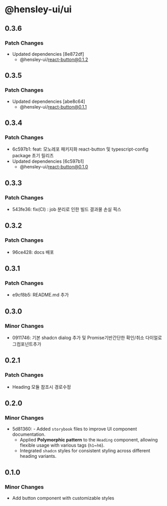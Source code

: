 # @hensley-ui/ui

## 0.3.6

### Patch Changes

- Updated dependencies [8e872df]
  - @hensley-ui/react-button@0.1.2

## 0.3.5

### Patch Changes

- Updated dependencies [abe8c64]
  - @hensley-ui/react-button@0.1.1

## 0.3.4

### Patch Changes

- 6c597b1: feat: 모노레포 패키지화 react-button 및 typescript-config package 초기 릴리즈
- Updated dependencies [6c597b1]
  - @hensley-ui/react-button@0.1.0

## 0.3.3

### Patch Changes

- 543fe36: fix(CI) : job 분리로 인한 빌드 결과물 손실 픽스

## 0.3.2

### Patch Changes

- 96ce428: docs 배포

## 0.3.1

### Patch Changes

- e9cf8b5: README.md 추가

## 0.3.0

### Minor Changes

- 0911746: 기본 shadcn dialog 추가 및 Promise기반간단한 확인/취소 다이얼로그컴포넌트추가

## 0.2.1

### Patch Changes

- Heading 모듈 참조시 경로수정

## 0.2.0

### Minor Changes

- 5d81360: - Added `storybook` files to improve UI component documentation.
  - Applied **Polymorphic pattern** to the `Heading` component, allowing flexible usage with various tags (`h1`~`h6`).
  - Integrated `shadcn` styles for consistent styling across different heading variants.

## 0.1.0

### Minor Changes

- Add button component with customizable styles
